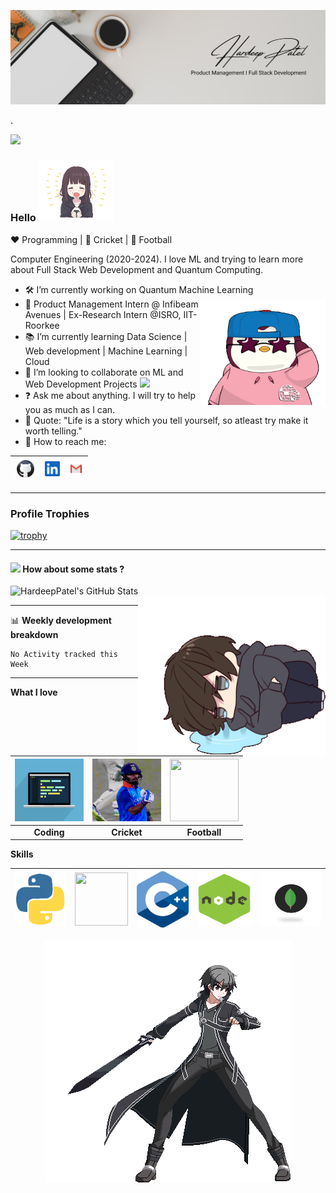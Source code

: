 <p align="center">
  <img src="https://github.com/HardeepPatel/HardeepPatel/blob/main/1.png">
</p>
  
.
  


  ![](https://komarev.com/ghpvc/?username=HardeepPatel&color=blue&style=flat-square&label=PROFILE+VIEWS)

### Hello   <img src="https://github.com/Amchuz/Amchuz/blob/master/hello.gif" width="120px">
  
:heart: Programming | :black_heart: Cricket | :blue_heart: Football
  
Computer Engineering (2020-2024). I love ML and trying to learn more about Full Stack Web Development and Quantum Computing. 

- :hammer_and_wrench: I’m currently working on Quantum Machine Learning <img align="right" src="https://github.com/HardeepPatel/HardeepPatel/blob/main/glitch-crypto.gif" width="200" height="170">
- :office: Product Management Intern @ Infibeam Avenues | Ex-Research Intern @ISRO, IIT-Roorkee
- :books: I’m currently learning Data Science | Web development | Machine Learning | Cloud
- :handshake: I’m looking to collaborate on ML and Web Development Projects <img src="https://media.giphy.com/media/WUlplcMpOCEmTGBtBW/giphy.gif" width="30">
- :question: Ask me about anything. I will try to help you as much as I can.
- :microphone: Quote: "Life is a story which you tell yourself, so atleast try make it worth telling."
- :car: How to reach me:

| [<img src="https://github.com/HardeepPatel/HardeepPatel/blob/main/icons8-github-94.png" alt="github logo" width="34">](https://github.com/HardeepPatel) |  [<img src="https://github.com/HardeepPatel/HardeepPatel/blob/main/linkedin.jpeg" alt="linkedin logo" width="24">](https://www.linkedin.com/in/hardeep-patel/) |  [<img src="https://github.com/HardeepPatel/HardeepPatel/blob/main/gmail.jpeg" alt="gmail logo" width="24">](hardeeppatel79967@gmail.com)
|---|---|---|

----
### Profile Trophies

[![trophy](https://github-profile-trophy.vercel.app/?username=HardeepPatel)](https://github.com/ryo-ma/github-profile-trophy)

----

#### <img src="https://media.giphy.com/media/VgCDAzcKvsR6OM0uWg/giphy.gif" width="50"> How about some stats ?
  
  
![HardeepPatel's GitHub Stats](https://github-readme-stats.vercel.app/api?username=HardeepPatel&show_icons=true&theme=highcontrast)<img align="right" src="https://github.com/HardeepPatel/HardeepPatel/blob/main/llorando.gif" width="300" height="255">
 
-------

📊 **Weekly development breakdown**
<!--START_SECTION:waka-->
```text
No Activity tracked this Week
```
<!--END_SECTION:waka-->

-----
  
  
**What I love**

| <img src=https://github.com/HardeepPatel/HardeepPatel/blob/main/coding.gif width="110" height="100"> | <img src=https://github.com/HardeepPatel/HardeepPatel/blob/main/kohli.gif width="110" height="100"> | <img src=https://github.com/HardeepPatel/HardeepPatel/blob/main/ronaldo-sigma-ronaldo.gif width="110" height="100"> | 
| :---: | :---: | :---: |
| <b>Coding</b> | <b>Cricket</b> | <b>Football</b> |

  
**Skills** 

| <img src=https://github.com/HardeepPatel/HardeepPatel/blob/main/python.gif width="85" height="85"> | <img src=https://github.com/HardeepPatel/HardeepPatel/blob/main/react.gif width="85" height="85"> | <img src=https://github.com/HardeepPatel/HardeepPatel/blob/main/c-plus-plus-logo.png width="85" height="90"> |<img src=https://github.com/HardeepPatel/HardeepPatel/blob/main/nodejs.gif width="90" height="85"></a> | <img src=https://github.com/HardeepPatel/HardeepPatel/blob/main/mongodb.gif width="100" height="85"> |  
| :---: | :---: | :---: | :---: | :---: |


  
<p align="center">
 <img src="https://github.com/HardeepPatel/HardeepPatel/blob/main/sword-art-online-sao.gif">
</p>
